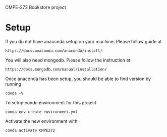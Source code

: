 CMPE-272 Bookstore project

# Setup
If you do not have anaconda setup on your machine. Please follow guide at
```buildoutcfg
https://docs.anaconda.com/anaconda/install/
```

You will also need mongodb. Plesae follow the instruction at
```buildoutcfg
https://docs.mongodb.com/manual/installation/
```
Once anaconda has been setup, you should be able to find version by running
```buildoutcfg
conda -V
```

To setup conda environment for this project
```buildoutcfg
conda env create environment.yml
```
Activate the new environment with
```buildoutcfg
conda activate CMPE272
```
